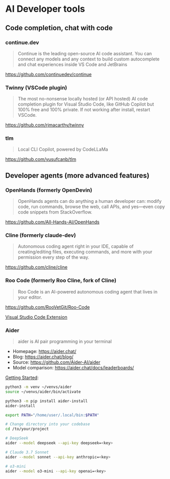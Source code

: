# AI Developer tools

## Code completion, chat with code

### continue.dev

> Continue is the leading open-source AI code assistant. You can connect any models and any context to build custom autocomplete and chat experiences inside VS Code and JetBrains

https://github.com/continuedev/continue

### Twinny (VSCode plugin)

> The most no-nonsense locally hosted (or API hosted) AI code completion plugin for Visual Studio Code, like GitHub Copilot but 100% free and 100% private.
If not working after install, restart VSCode.

https://github.com/rjmacarthy/twinny

### tlm

> Local CLI Copilot, powered by CodeLLaMa

https://github.com/yusufcanb/tlm


## Developer agents (more advanced features)

### OpenHands (formerly OpenDevin)

> OpenHands agents can do anything a human developer can: modify code, run commands, browse the web, call APIs, and yes—even copy code snippets from StackOverflow.

https://github.com/All-Hands-AI/OpenHands

### Cline (formerly claude-dev)

> Autonomous coding agent right in your IDE, capable of creating/editing files, executing commands, and more with your permission every step of the way.

https://github.com/cline/cline

### Roo Code (formerly Roo Cline, fork of Cline)

> Roo Code is an AI-powered autonomous coding agent that lives in your editor.

https://github.com/RooVetGit/Roo-Code

[Visual Studio Code Extension](https://marketplace.visualstudio.com/items?itemName=RooVeterinaryInc.roo-cline)

### Aider

> aider is AI pair programming in your terminal

- Homepage: https://aider.chat/
- Blog: https://aider.chat/blog/
- Source: https://github.com/Aider-AI/aider
- Model comparison: https://aider.chat/docs/leaderboards/

[Getting Started](https://aider.chat/#getting-started):

```sh
python3 -m venv ~/venvs/aider
source ~/venvs/aider/bin/activate

python3 -m pip install aider-install
aider-install

export PATH="/home/user/.local/bin:$PATH"

# Change directory into your codebase
cd /to/your/project

# DeepSeek
aider --model deepseek --api-key deepseek=<key>

# Claude 3.7 Sonnet
aider --model sonnet --api-key anthropic=<key>

# o3-mini
aider --model o3-mini --api-key openai=<key>
```
